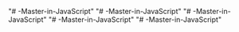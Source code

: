 "# -Master-in-JavaScript" 
"# -Master-in-JavaScript" 
"# -Master-in-JavaScript" 
"# -Master-in-JavaScript" 
"# -Master-in-JavaScript" 
